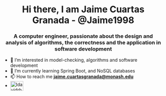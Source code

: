 <h1 align="center">Hi there, I am Jaime Cuartas Granada - @Jaime1998</h1>
<h3 align="center">A computer engineer, passionate about the design and analysis of algorithms, the correctness and the application in software development</h3>

- 👀 I’m interested in model-checking, algorithms and software development
- 🌱 I’m currently learning Spring Boot, and NoSQL databases
- 📫 How to reach me **jaime.cuartasgranada@monash.edu**
- <a href="https://www.linkedin.com/in/jaime-cuartas-granada/" target="blank"><img align="center" src="https://raw.githubusercontent.com/rahuldkjain/github-profile-readme-generator/master/src/images/icons/Social/linked-in-alt.svg" alt="ldavidrh" height="30" width="40" /></a>

